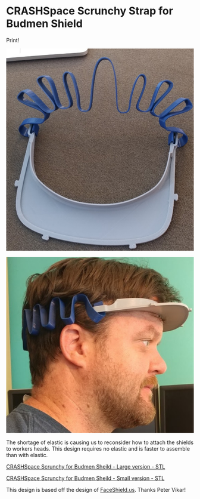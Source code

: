 # CRASHSpace Scrunchy Strap for Budmen Shield
Print!

![CRASHSpace Scrunchy Strap](https://raw.githubusercontent.com/CRASHSpace/COVID-19-3dprints/master/images/CS_scrunchy_assem.png)

![CRASHSpace Scrunchy Strap](https://raw.githubusercontent.com/CRASHSpace/COVID-19-3dprints/master/images/CS_scrunchy_blue_kevin.png)

The shortage of elastic is causing us to reconsider how to attach the shields to workers heads. This design requires no elastic and is faster to assemble than with elastic.


[CRASHSpace Scrunchy for Budmen Sheild - Large version - STL](https://github.com/CRASHSpace/COVID-19-3dprints/raw/master/Face%20Shield/CRASHSpace%20Scrunchy%20Headband/Crashspace_scrunchy-Budmen-Largev1.STL)

[CRASHSpace Scrunchy for Budmen Sheild - Small version - STL](https://github.com/CRASHSpace/COVID-19-3dprints/raw/master/Face%20Shield/CRASHSpace%20Scrunchy%20Headband/Crashspace_scrunchy-Budmen-Smallv1.STL)

This design is based off the design of [FaceShield.us](https://FaceShield.us). Thanks Peter Vikar!